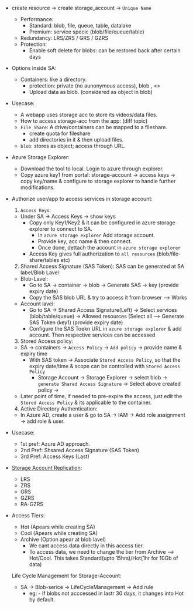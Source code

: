 * create resource -> create storage_account -> `Unique Name`
  * Performance: 
    * Standard: blob, file, queue, table, datalake
    * Premium: service specic (blob/file/queue/table)
  * Redundancy: LRS/ZRS / GRS / GZRS
  * Protection: 
    * Enable soft delete for blobs: can be restored back after certain days
* Options inside SA:
  * Containers: like a directory. 
    * protection: private (no aunonymous access), blob , <>
    * Upload data as blob. (considered as object in blob)
* Usecase:
    * A webapp uses storage acc to store its videos/data files. 
    * How to access storage-acc from the app: (diff topic)
    * `File Share`: A drive/containers can be mapped to a fileshare.  
        * create quota for fileshare
        * add directories in it & then upload files.
    * `blob`: stores as object; access through URL.
* Azure Storage Explorer:
    * Download the tool to local. Login to azure through explorer.
    * Copy azure key1 from portal: storage-account -> access keys -> copy key/name & configure to storage explorer to handle further modifications.


* Authorize user/app to access services in storage account:
  1. `Access Keys`:
    * Under SA -> Access Keys -> show keys
      * Copy only Key1/Key2 & it can be configured in azure storage explorer to connect to SA.
        * In `azure storage explorer` Add storage account.
        * Provide key, acc name & then connect.
        * Once done, dettach the account in `azure storage explorer`
      * Access Key gives full authorization to `all resources` (blob/file-share/tables etc)
  2. Shared Access Signature (SAS Token): 
      SAS can be generated at SA label/Blob Lavel
    * Blob-Lavel:
      * Go to SA -> container -> blob -> Generate SAS -> key (provide expiry date)
      * Copy the SAS blob URL & try to access it from browser --> Works
    * Account lavel:
      * Go to SA  -> Shared Access Signature(Left) -> Select services (blob/table/queue) -> Allowed resources (Select all --> Generate SAS Token (key1) (provide expiry date)
      * Configure the SAS Toekn URL in `azure storage explorer` & add account. Then respective services can be accessed 
  3. Stored Access policy:
    * SA -> containers -> `Access Policy` -> `Add policy`  -> provide name & expiry time 
	  * With SAS token -> Associate `Stored Access Policy`, so that the expiry date/time & scope can be controlled with `Stored Access Policy`
	    * Storage Account -> Storage Explorer -> select blob -> `generate Shared Access Signature` -> Select above created policy -> 
    * Later point of time, if needed to pre-expire the access, just edit the `Stored Access Policy` & its applicable to the container.
  4. Active Directory Authentication:
    * In Azure AD, create a user & go to SA -> IAM -> Add role assignment -> add role & user.

* Usecase:
  * 1st pref: Azure AD approach. 
  * 2nd Pref: Shsared Access Signature (SAS Token)
  * 3rd Pref: Access Keys (Last)

   
* [Storage Account Replication](https://docs.microsoft.com/en-us/azure/storage/common/storage-redundancy): 
  * LRS
  * ZRS
  * GRS
  * GZRS
  * RA-GZRS

* Access Tiers:
  * Hot (Apears while creating SA)
  * Cool (Apears while creating SA)
  * Archive (Option apear at blob lavel)
    * We cant access data directly in this access tier. 
    * To access data, we need to change the tier from Archive --> Hot/Cool. This takes Standard(upto 15hrs)/Hot(1hr for 10Gb of data)
  
  Life Cycle Management for Storage-Account:
  * SA -> Blob-serice -> LifeCycleManagement -> Add rule
    * eg: - If blobs not acccessed in lastr 30 days, it changes into Hot by default.
    

 
 
 
